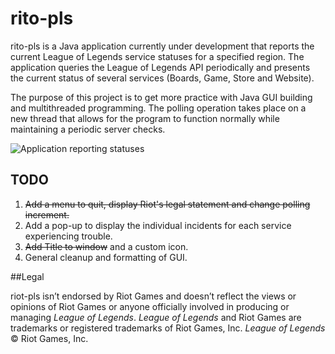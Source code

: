 # rito-pls
rito-pls is a Java application currently under development that reports the current League of Legends service statuses 
for a specified region.  The application queries the League of Legends API periodically and presents the current status
of several services (Boards, Game, Store and Website).

The purpose of this project is to get more practice with Java GUI building and multithreaded programming.  The polling
operation takes place on a new thread that allows for the program to function normally while maintaining a periodic server
checks.

![Application reporting statuses](http://i.imgur.com/Ob4hAzX.png)

## TODO

1. ~~Add a menu to quit, display Riot's legal statement and change polling increment.~~
2. Add a pop-up to display the individual incidents for each service experiencing trouble. 
3. ~~Add Title to window~~ and a custom icon.
4. General cleanup and formatting of GUI.

##Legal

riot-pls isn’t endorsed by Riot Games and doesn’t reflect the views or opinions of Riot Games or
anyone officially involved in producing or managing *League of Legends*. *League of Legends* and Riot Games
are trademarks or registered trademarks of Riot Games, Inc. *League of Legends* © Riot Games, Inc.
